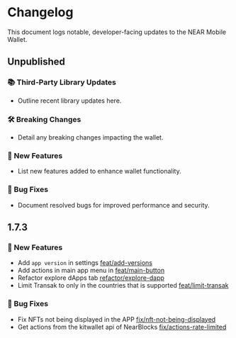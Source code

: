 # Changelog

This document logs notable, developer-facing updates to the NEAR Mobile Wallet.

## Unpublished

### 📚 Third-Party Library Updates

-   Outline recent library updates here.

### 🛠 Breaking Changes

-   Detail any breaking changes impacting the wallet.

### 🎉 New Features

-   List new features added to enhance wallet functionality.

### 🐛 Bug Fixes

-   Document resolved bugs for improved performance and security.

## 1.7.3

### 🎉 New Features

-   Add `app version` in settings [feat/add-versions](https://github.com/Peersyst/near-mobile-wallet/pull/536)
-   Add actions in main app menu in [feat/main-button](https://github.com/Peersyst/near-mobile-wallet/pull/535)
-   Refactor explore dApps tab [refactor/explore-dapp](https://github.com/Peersyst/near-mobile-wallet/pull/533)
-   Limit Transak to only in the countries that is supported [feat/limit-transak](https://github.com/Peersyst/near-mobile-wallet/pull/539)

### 🐛 Bug Fixes

-   Fix NFTs not being displayed in the APP [fix/nft-not-being-displayed](https://github.com/Peersyst/near-mobile-wallet/pull/537)
-   Get actions from the kitwallet api of NearBlocks [fix/actions-rate-limited](https://github.com/Peersyst/near-mobile-wallet/pull/540)
